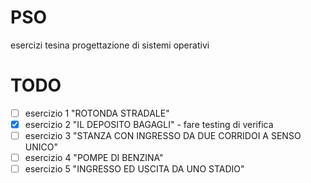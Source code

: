 # PSO
esercizi tesina progettazione di sistemi operativi

# TODO
- [ ] esercizio 1 "ROTONDA STRADALE"
- [x] esercizio 2 "IL DEPOSITO BAGAGLI"
      - fare testing di verifica
- [ ] esercizio 3 "STANZA CON INGRESSO DA DUE CORRIDOI A SENSO UNICO"
- [ ] esercizio 4 "POMPE DI BENZINA"
- [ ] esercizio 5 "INGRESSO ED USCITA DA UNO STADIO"